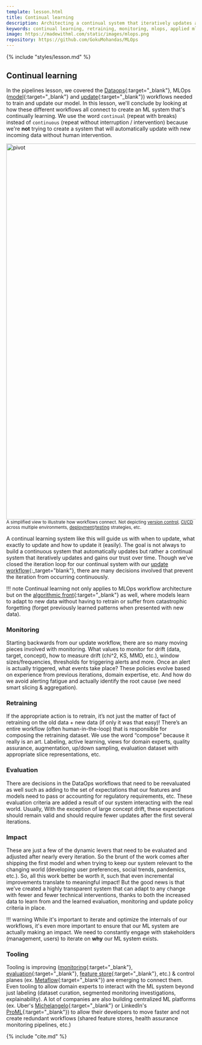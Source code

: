 ```yaml
---
template: lesson.html
title: Continual learning
description: Architecting a continual system that iteratively updates and gains our trust over time.
keywords: continual learning, retraining, monitoring, mlops, applied ml, machine learning, ml in production, machine learning in production, applied machine learning
image: https://madewithml.com/static/images/mlops.png
repository: https://github.com/GokuMohandas/MLOps
---
```


{% include "styles/lesson.md" %}

## Continual learning

In the pipelines lesson, we covered the [Dataops](pipelines.md/#dataops){:target="_blank"}, MLOps ([model](pipelines.md/#dataops){:target="_blank"} and [update](pipelines.md/#dataops){:target="_blank"}) workflows needed to train and update our model. In this lesson, we'll conclude by looking at how these different workflows all connect to create an ML system that's continually learning. We use the word `continual` (repeat with breaks) instead of `continuous` (repeat without interruption / intervention) because we're **not** trying to create a system that will automatically update with new incoming data without human intervention.

<div class="ai-center-all">
    <img src="https://raw.githubusercontent.com/GokuMohandas/MadeWithML/main/images/mlops/continual_learning/connect.png" width="1000" alt="pivot">
</div>
<div class="ai-center-all">
  <small>A simplified view to illustrate how workflows connect. Not depicting <a href="versioning.md" target="_blank">version control</a>, <a href="cicd.md" target="_blank">CI/CD</a> across multiple environments, <a href="cicd.md#deployment" target="_blank">deployment</a>/<a href="infrastructure.md#testing" target="_blank">testing</a> strategies, etc.</small>
</div>

A continual learning system like this will guide us with when to update, what exactly to update and how to update it (easily). The goal is not always to build a continuous system that automatically updates but rather a continual system that iteratively updates and gains our trust over time. Though we’ve closed the iteration loop for our continual system with our [update workflow](pipelines.md#mlops-update){:_target="blank"}, there are many decisions involved that prevent the iteration from occurring continuously.

!!! note
    Continual learning not only applies to MLOps workflow architecture but on the [algorithmic front](https://arxiv.org/abs/1909.08383){:target="_blank"} as well, where models learn to adapt to new data without having to retrain or suffer from catastrophic forgetting (forget previously learned patterns when presented with new data).

### Monitoring

Starting backwards from our update workflow, there are so many moving pieces involved with monitoring. What values to monitor for drift (data, target, concept), how to measure drift (chi^2, KS, MMD, etc.), window sizes/frequencies, thresholds for triggering alerts and more. Once an alert is actually triggered, what events take place? These policies evolve based on experience from previous iterations, domain expertise, etc. And how do we avoid alerting fatigue and actually identify the root cause (we need smart slicing & aggregation).

### Retraining

If the appropriate action is to retrain, it’s not just the matter of fact of retraining on the old data + new data (if only it was that easy)! There’s an entire workflow (often human-in-the-loop) that is responsible for composing the retraining dataset. We use the word “compose” because it really is an art. Labeling, active learning, views for domain experts, quality assurance, augmentation, up/down sampling, evaluation dataset with appropriate slice representations, etc.

### Evaluation

There are decisions in the DataOps workflows that need to be reevaluated as well such as adding to the set of expectations that our features and models need to pass or accounting for regulatory requirements, etc. These evaluation criteria are added a result of our system interacting with the real world. Usually, With the exception of large concept drift, these expectations should remain valid and should require fewer updates after the first several iterations.

### Impact

These are just a few of the dynamic levers that need to be evaluated and adjusted after nearly every iteration. So the brunt of the work comes after shipping the first model and when trying to keep our system relevant to the changing world (developing user preferences, social trends, pandemics, etc.). So, all this work better be worth it, such that even incremental improvements translate to meaningful impact! But the good news is that we’ve created a highly transparent system that can adapt to any change with fewer and fewer technical interventions, thanks to both the increased data to learn from and the learned evaluation, monitoring and update policy criteria in place.

!!! warning
    While it's important to iterate and optimize the internals of our workflows, it's even more important to ensure that our ML system are actually making an impact. We need to constantly engage with stakeholders (management, users) to iterate on **why** our ML system exists.

### Tooling
Tooling is improving ([monitoring](monitoring.md){:target="_blank"}, [evaluation](testing.md){:target="_blank"}, [feature store](feature-store.md){:target="_blank"}, etc.) & control planes (ex. [Metaflow](https://metaflow.org/){:target="_blank"}) are emerging to connect them. Even tooling to allow domain experts to interact with the ML system beyond just labeling (dataset curation, segmented monitoring investigations, explainability). A lot of companies are also building centralized ML platforms (ex. Uber's [Michelangelo](https://eng.uber.com/michelangelo-machine-learning-platform/){:target="_blank"} or LinkedIn's [ProML](https://engineering.linkedin.com/blog/2019/01/scaling-machine-learning-productivity-at-linkedin){:target="_blank"}) to allow their developers to move faster and not create redundant workflows (shared feature stores, health assurance monitoring pipelines, etc.)

<!-- Citation -->
{% include "cite.md" %}
